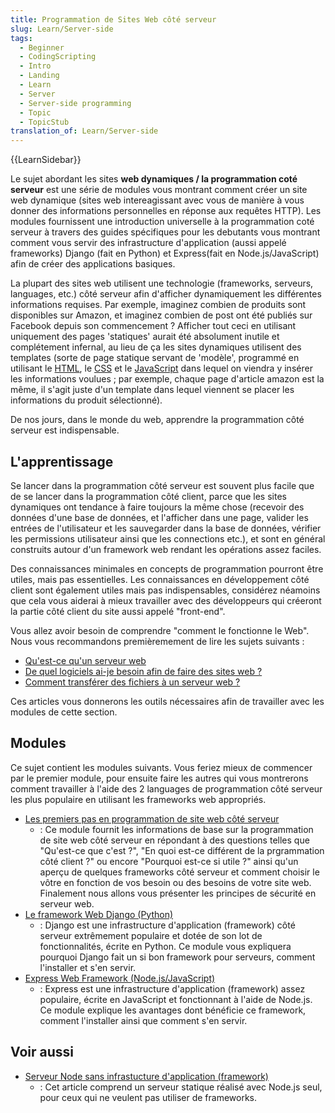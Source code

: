 ```yaml
---
title: Programmation de Sites Web côté serveur
slug: Learn/Server-side
tags:
  - Beginner
  - CodingScripting
  - Intro
  - Landing
  - Learn
  - Server
  - Server-side programming
  - Topic
  - TopicStub
translation_of: Learn/Server-side
---
```

{{LearnSidebar}}

Le sujet abordant les sites **web dynamiques / la programmation coté serveur** est une série de modules vous montrant comment créer un site web dynamique (sites web intereagissant avec vous de manière à vous donner des informations personnelles en réponse aux requêtes HTTP). Les modules fournissent une introduction universelle à la programmation coté serveur à travers des guides spécifiques pour les debutants vous montrant comment vous servir des infrastructure d'application (aussi appelé frameworks) Django (fait en Python) et Express(fait en Node.js/JavaScript) afin de créer des applications basiques.

La plupart des sites web utilisent une technologie (frameworks, serveurs, languages, etc.) côté serveur afin d'afficher dynamiquement les différentes informations requises. Par exemple, imaginez combien de produits sont disponibles sur Amazon, et imaginez combien de post ont été publiés sur Facebook depuis son commencement ? Afficher tout ceci en utilisant uniquement des pages 'statiques' aurait été absolument inutile et complétement infernal, au lieu de ça les sites dynamiques utilisent des templates (sorte de page statique servant de 'modèle', programmé en utilisant le [HTML](/fr/docs/Learn/HTML), le [CSS](/fr/docs/Learn/CSS) et le [JavaScript](/fr/docs/Learn/JavaScript) dans lequel on viendra y insérer les informations voulues ; par exemple, chaque page d'article amazon est la même, il s'agit juste d'un template dans lequel viennent se placer les informations du produit sélectionné).

De nos jours, dans le monde du web, apprendre la programmation côté serveur est indispensable.

## L'apprentissage

Se lancer dans la programmation côté serveur est souvent plus facile que de se lancer dans la programmation côté client, parce que les sites dynamiques ont tendance à faire toujours la même chose (recevoir des données d'une base de données, et l'afficher dans une page, valider les entrées de l'utilisateur et les sauvegarder dans la base de données, vérifier les permissions utilisateur ainsi que les connections etc.), et sont en général construits autour d'un framework web rendant les opérations assez faciles.

Des connaissances minimales en concepts de programmation pourront être utiles, mais pas essentielles. Les connaissances en développement côté client sont également utiles mais pas indispensables, considérez néamoins que cela vous aiderai à mieux travailler avec des développeurs qui créeront la partie côté client du site aussi appelé "front-end".

Vous allez avoir besoin de comprendre "comment le fonctionne le Web". Nous vous recommandons premièremement de lire les sujets suivants :

- [Qu'est-ce qu'un serveur web](/fr/Apprendre/Qu_est-ce_qu_un_serveur_web)
- [De quel logiciels ai-je besoin afin de faire des sites web ?](/fr/Apprendre/Quels_logiciels_sont_n%C3%A9cessaires_pour_construire_un_site_web)
- [Comment transférer des fichiers à un serveur web ?](/fr/Apprendre/Transf%C3%A9rer_des_fichiers_vers_un_serveur_web)

Ces articles vous donnerons les outils nécessaires afin de travailler avec les modules de cette section.

## Modules

Ce sujet contient les modules suivants. Vous feriez mieux de commencer par le premier module, pour ensuite faire les autres qui vous montrerons comment travailler à l'aide des 2 languages de programmation côté serveur les plus populaire en utilisant les frameworks web appropriés.

- [Les premiers pas en programmation de site web côté serveur](/fr/docs/Learn/Server-side/First_steps)
  - : Ce module fournit les informations de base sur la programmation de site web côté serveur en répondant à des questions telles que "Qu'est-ce que c'est ?", "En quoi est-ce différent de la prgrammation côté client ?" ou encore "Pourquoi est-ce si utile ?" ainsi qu'un aperçu de quelques frameworks côté serveur et comment choisir le vôtre en fonction de vos besoin ou des besoins de votre site web. Finalement nous allons vous présenter les principes de sécurité en serveur web.
- [Le framework Web Django (Python)](/fr/docs/Learn/Server-side/Django)
  - : Django est une infrastructure d'application (framework) côté serveur extrêmement populaire et dotée de son lot de fonctionnalités, écrite en Python. Ce module vous expliquera pourquoi Django fait un si bon framework pour serveurs, comment l'installer et s'en servir.
- [Express Web Framework (Node.js/JavaScript)](/fr/docs/Learn/Server-side/Express_Nodejs)
  - : Express est une infrastructure d'application (framework) assez populaire, écrite en JavaScript et fonctionnant à l'aide de Node.js. Ce module explique les avantages dont bénéficie ce framework, comment l'installer ainsi que comment s'en servir.

## Voir aussi

- [Serveur Node sans infrastucture d'application (framework)](/fr/docs/Learn/Server-side/Node_server_without_framework)
  - : Cet article comprend un serveur statique réalisé avec Node.js seul, pour ceux qui ne veulent pas utiliser de frameworks.
